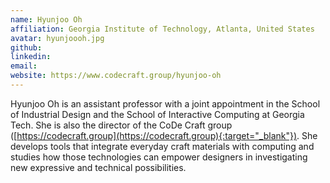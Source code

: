 ```yaml
---
name: Hyunjoo Oh
affiliation: Georgia Institute of Technology, Atlanta, United States
avatar: hyunjoooh.jpg
github:
linkedin:
email:
website: https://www.codecraft.group/hyunjoo-oh
---
```


Hyunjoo Oh is an assistant professor with a joint appointment in the School of Industrial Design and the School of Interactive Computing at Georgia Tech. She is also the director of the CoDe Craft group ([https://codecraft.group](https://codecraft.group){:target="_blank"}). She develops tools that integrate everyday craft materials with computing and studies how those technologies can empower designers in investigating new expressive and technical possibilities.